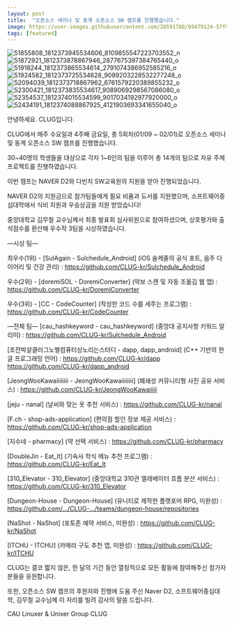 ```yaml
---
layout: post
title:  "오픈소스 세미나 및 동계 오픈소스 SW 캠프를 진행했습니다."
image: https://user-images.githubusercontent.com/26591788/69479124-57f9bd00-0e3d-11ea-8fb5-fa9732bfcf75.jpg
tags: [featured]
---
```


![51855808_1812373945534606_8109855547223703552_n](https://user-images.githubusercontent.com/26591788/69479124-57f9bd00-0e3d-11ea-8fb5-fa9732bfcf75.jpg)
![51872921_1812373878867946_2877675397384765440_o](https://user-images.githubusercontent.com/26591788/69479126-57f9bd00-0e3d-11ea-9b3d-d151ee11a45d.jpg)
![51918244_1812373865534614_2791074386952585216_o](https://user-images.githubusercontent.com/26591788/69479127-57f9bd00-0e3d-11ea-8a24-deb9859e1b7c.jpg)
![51924582_1812373725534628_9089203228532277248_o](https://user-images.githubusercontent.com/26591788/69479128-58925380-0e3d-11ea-9bb3-1f12c21e8e27.jpg)
![52094039_1812373718867962_6761579220389855232_o](https://user-images.githubusercontent.com/26591788/69479129-58925380-0e3d-11ea-9f89-7c81cd8e92e8.jpg)
![52300421_1812373835534617_9089069298567086080_o](https://user-images.githubusercontent.com/26591788/69479130-58925380-0e3d-11ea-912b-b914d7d454d2.jpg)
![52354537_1812374015534599_9017034192977920000_o](https://user-images.githubusercontent.com/26591788/69479131-58925380-0e3d-11ea-8ad5-10351416c3b6.jpg)
![52434191_1812374088867925_4121903693341655040_o](https://user-images.githubusercontent.com/26591788/69479132-592aea00-0e3d-11ea-82a3-aa9c54a80fbb.jpg)

안녕하세요. CLUG입니다.

CLUG에서 매주 수요일과 4주째 금요일, 총 5회차(01/09 ~ 02/01)로 오픈소스 세미나 및 동계 오픈소스 SW 캠프를 진행했습니다.

30~40명의 학생들을 대상으로 각자 1~6인의 팀을 이루어 총 14개의 팀으로 자유 주제 프로젝트를 진행하였습니다.

이번 캠프는 NAVER D2와 다빈치 SW교육원의 지원을 받아 진행되었습니다.

NAVER D2의 지원금으로 참가팀들에게 필요 비품과 도서를 지원했으며, 소프트웨어중심대학에서 식비 지원과 우승상금을 지원 받았습니다!

중앙대학교 김무철 교수님께서 최종 발표회 심사위원으로 참여하셨으며, 상호평가와 출석점수를 환산해 우수작 3팀을 시상하였습니다.


—시상 팀—

최우수(1위) - [SulAgain - Sulchedule_Android] (iOS 술케줄의 공식 포트, 음주 다이어리 및 건강 관리) : https://github.com/CLUG-kr/Sulchedule_Android

우수(2위) - [doremiSOL - DoremiConverter] (악보 스캔 및 자동 조옮김 웹 앱) : https://github.com/CLUG-kr/DoremiConverter

우수(3위) - [CC - CodeCounter] (작성한 코드 수를 세주는 프로그램) : https://github.com/CLUG-kr/CodeCounter


—전체 팀—
[cau_hashkeyword - cau_hashkeyword] (중앙대 공지사항 키워드 알리미) : https://github.com/CLUG-kr/Sulchedule_Android

[초전박살클러그노벨컴퓨터상노리는스터디 - dapp, dapp_android] (C++ 기반의 한글 프로그래밍 언어) : https://github.com/CLUG-kr/dapp https://github.com/CLUG-kr/dapp_android

[JeongWooKawaiiiiiiii - JeongWooKawaiiiiiiii] (폐쇄성 커뮤니티형 사진 공유 서비스) : https://github.com/CLUG-kr/JeongWooKawaiiiii

[jeju - nanal] (날씨와 맞는 옷 추천 서비스) : https://github.com/CLUG-kr/nanal

[F.ch - shop-ads-application] (편의점 할인 정보 제공 서비스) : https://github.com/CLUG-kr/shop-ads-application

[지수네 - pharmacy] (약 선택 서비스) : https://github.com/CLUG-kr/pharmacy

[DoubleJin - Eat_It] (기숙사 학식 메뉴 추천 프로그램) : https://github.com/CLUG-kr/Eat_It

[310_Elevator - 310_Elevator] (중앙대학교 310관 엘레베이터 흐름 분산 서비스) : https://github.com/CLUG-kr/310_Elevator

[Dungeon-House - Dungeon-House] (유니티로 제작한 플랫포머 RPG, 미완성) : https://github.com/…/CLUG-…/teams/dungeon-house/repositories

[NaShot - NaShot] (포토존 예약 서비스, 미완성) : https://github.com/CLUG-kr/NaShot

[ITCHU - ITCHU] (카메라 구도 추천 앱, 미완성) : https://github.com/CLUG-kr/ITCHU

CLUG는 결코 짧지 않은, 한 달의 기간 동안 열정적으로 모든 활동에 참여해주신 참가자 분들을 응원합니다. 

또한, 오픈소스 SW 캠프의 후원자와 진행에 도움 주신 Naver D2, 소프트웨어중심대학, 김무철 교수님께 이 자리를 빌려 감사의 말씀 드립니다.

CAU Linuxer & Unixer Group CLUG